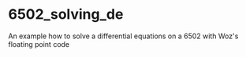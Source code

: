# 6502_solving_de
An example how to solve a differential equations on a 6502 with Woz's floating point code

